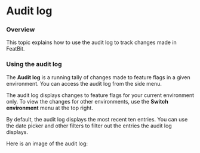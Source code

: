 # Audit log

### Overview <a href="#overview" id="overview"></a>

This topic explains how to use the audit log to track changes made in FeatBit.

### Using the audit log <a href="#using-the-audit-log" id="using-the-audit-log"></a>

The **Audit log** is a running tally of changes made to feature flags in a given environment. You can access the audit log from the side menu.

The audit log displays changes to feature flags for your current environment only. To view the changes for other environments, use the **Switch environment** menu at the top right.

By default, the audit log displays the most recent ten entries. You can use the date picker and other filters to filter out the entries the audit log displays.

Here is an image of the audit log:

<figure><img src="../.gitbook/assets/image (273).png" alt=""><figcaption></figcaption></figure>
